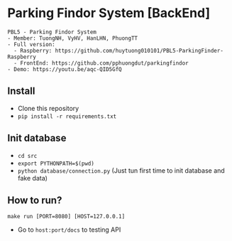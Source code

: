 # Parking Findor System [BackEnd]
```
PBL5 - Parking Findor System
- Member: TuongNH, VyHV, HanLHN, PhuongTT
- Full version:
  - Raspberry: https://github.com/huytuong010101/PBL5-ParkingFinder-Raspberry
  - FrontEnd: https://github.com/pphuongdut/parkingfindor
- Demo: https://youtu.be/aqc-QID5GfQ
```
## Install
- Clone this repository
- `pip install -r requirements.txt`
## Init database
- `cd src`
- `export PYTHONPATH=$(pwd)`
- `python database/connection.py` (Just tun first time to init database and fake data)
## How to run?
```
make run [PORT=8080] [HOST=127.0.0.1]
```
- Go to `host:port/docs` to testing API

